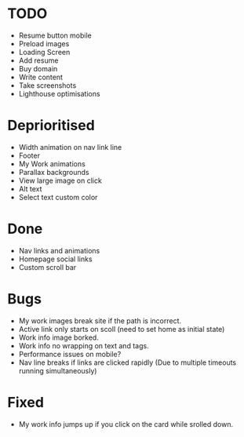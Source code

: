 # TODO
- Resume button mobile
- Preload images
- Loading Screen
- Add resume
- Buy domain
- Write content
- Take screenshots
- Lighthouse optimisations

# Deprioritised
- Width animation on nav link line
- Footer
- My Work animations
- Parallax backgrounds
- View large image on click
- Alt text
- Select text custom color

# Done
- Nav links and animations
- Homepage social links
- Custom scroll bar

# Bugs
- My work images break site if the path is incorrect.
- Active link only starts on scoll (need to set home as initial state)
- Work info image borked.
- Work info no wrapping on text and tags.
- Performance issues on mobile?
- Nav line breaks if links are clicked rapidly (Due to multiple timeouts running simultaneously)

# Fixed
- My work info jumps up if you click on the card while srolled down.